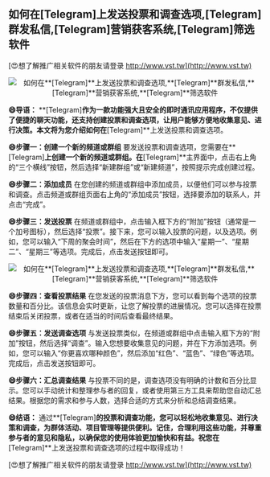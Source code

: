 ## **如何在**[Telegram]**上发送投票和调查选项,**[Telegram]**群发私信,**[Telegram]**营销获客系统,**[Telegram]**筛选软件**

[😍想了解推广相关软件的朋友请登录 http://www.vst.tw](http://www.vst.tw)

 <center><img src="https://vst.tw/MP4/tuiguang/png/4.png" alt="如何在**[Telegram]**上发送投票和调查选项,**[Telegram]**群发私信,**[Telegram]**营销获客系统,**[Telegram]**筛选软件"></center>

**😄导语：**
**[Telegram]**作为一款功能强大且安全的即时通讯应用程序，不仅提供了便捷的聊天功能，还支持创建投票和调查选项，让用户能够方便地收集意见、进行决策。本文将为您介绍如何在**[Telegram]**上发送投票和调查选项。

**😄步骤一：创建一个新的频道或群组**
要发送投票和调查选项，您需要在**[Telegram]**上创建一个新的频道或群组。在**[Telegram]**主界面中，点击右上角的“三个横线”按钮，然后选择“新建群组”或“新建频道”，按照提示完成创建过程。

**😄步骤二：添加成员**
在您创建的频道或群组中添加成员，以便他们可以参与投票和调查。点击频道或群组页面右上角的“添加成员”按钮，选择要添加的联系人，并点击“完成”。

**😄步骤三：发送投票**
在频道或群组中，点击输入框下方的“附加”按钮（通常是一个加号图标），然后选择“投票”。接下来，您可以输入投票的问题，以及选项。例如，您可以输入“下周的聚会时间”，然后在下方的选项中输入“星期一”、“星期二”、“星期三”等选项。完成后，点击发送按钮即可。

 <center><img src="https://vst.tw/MP4/tuiguang/png/5.png" alt="如何在**[Telegram]**上发送投票和调查选项,**[Telegram]**群发私信,**[Telegram]**营销获客系统,**[Telegram]**筛选软件"></center>

**😄步骤四：查看投票结果**
在您发送的投票消息下方，您可以看到每个选项的投票数量和百分比。该信息会实时更新，让您了解投票的进展情况。您可以选择在投票结束后关闭投票，或者在适当的时间后查看最终结果。

**😄步骤五：发送调查选项**
与发送投票类似，在频道或群组中点击输入框下方的“附加”按钮，然后选择“调查”。输入您想要收集意见的问题，并在下方添加选项。例如，您可以输入“你更喜欢哪种颜色”，然后添加“红色”、“蓝色”、“绿色”等选项。完成后，点击发送按钮即可。

**😄步骤六：汇总调查结果**
与投票不同的是，调查选项没有明确的计数和百分比显示。您可以手动统计和整理参与者的回复，或者使用第三方工具来帮助您自动汇总结果。根据您的需求和参与人数，选择合适的方式来分析和总结调查结果。

**😄结语：**
通过**[Telegram]**的投票和调查功能，您可以轻松地收集意见、进行决策和调查，为群体活动、项目管理等提供便利。记住，合理利用这些功能，并尊重参与者的意见和隐私，以确保您的使用体验更加愉快和有益。祝您在**[Telegram]**上发送投票和调查选项的过程中取得成功！

[😍想了解推广相关软件的朋友请登录 http://www.vst.tw](http://www.vst.tw)



